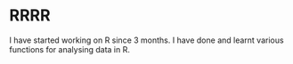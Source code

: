 # RRRR

I have started working on R since 3 months. I have done and learnt various functions for analysing data in R. 
